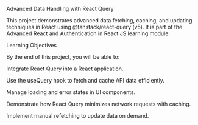Advanced Data Handling with React Query

This project demonstrates advanced data fetching, caching, and updating techniques in React using @tanstack/react-query (v5).
It is part of the Advanced React and Authentication in React JS learning module.

Learning Objectives

By the end of this project, you will be able to:

Integrate React Query into a React application.

Use the useQuery hook to fetch and cache API data efficiently.

Manage loading and error states in UI components.

Demonstrate how React Query minimizes network requests with caching.

Implement manual refetching to update data on demand.